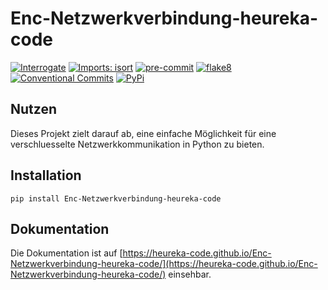 # Enc-Netzwerkverbindung-heureka-code

[![Interrogate](https://interrogate.readthedocs.io/en/latest/_static/badge_examples/interrogate_badge_f.svg)](https://github.com/econchick/interrogate)
[![Imports: isort](https://img.shields.io/badge/%20imports-isort-%231674b1?style=flat&labelColor=ef8336)](https://pycqa.github.io/isort/)
[![pre-commit](https://img.shields.io/badge/pre--commit-enabled-brightgreen?logo=pre-commit&logoColor=white)](https://github.com/pre-commit/pre-commit)
[![flake8](https://img.shields.io/static/v1?label=flake8&message=enabled&color=brightgreen&logoColor=white)](https://github.com/PyCQA/flake8)
[![Conventional Commits](https://img.shields.io/badge/Conventional%20Commits-1.0.0-brightgreen.svg?style=flat)](https://conventionalcommits.org)
[![PyPi](https://img.shields.io/pypi/v/Enc-Netzwerkverbindung-heureka-code)](https://pypi.org/project/enc-netzwerkverbindung-heureka-code/)

## Nutzen
Dieses Projekt zielt darauf ab, eine einfache Möglichkeit für eine verschluesselte Netzwerkkommunikation in Python zu bieten.

## Installation
```shell
pip install Enc-Netzwerkverbindung-heureka-code
```

## Dokumentation
Die Dokumentation ist auf [https://heureka-code.github.io/Enc-Netzwerkverbindung-heureka-code/](https://heureka-code.github.io/Enc-Netzwerkverbindung-heureka-code/) einsehbar.
